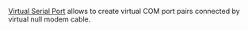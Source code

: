 [Virtual Serial Port](https://www.eltima.com/products/vspdxp/)  allows to create virtual COM port pairs connected by virtual null modem cable.
